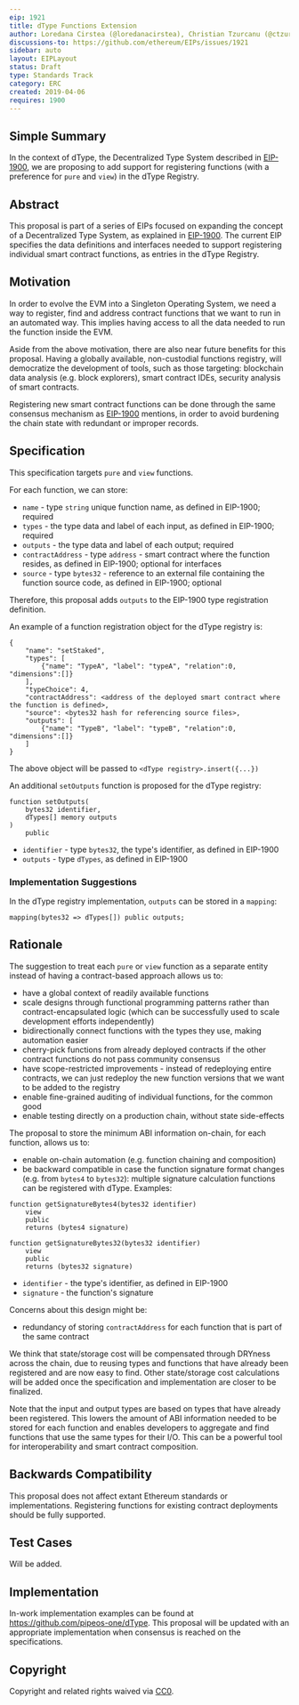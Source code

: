 ```yaml
---
eip: 1921
title: dType Functions Extension
author: Loredana Cirstea (@loredanacirstea), Christian Tzurcanu (@ctzurcanu)
discussions-to: https://github.com/ethereum/EIPs/issues/1921
sidebar: auto
layout: EIPLayout
status: Draft
type: Standards Track
category: ERC
created: 2019-04-06
requires: 1900
---
```


## Simple Summary

In the context of dType, the Decentralized Type System described in [EIP-1900](https://eips.ethereum.org/EIPS/eip-1900), we are proposing to add support for registering functions (with a preference for `pure` and `view`) in the dType Registry.

## Abstract

This proposal is part of a series of EIPs focused on expanding the concept of a Decentralized Type System, as explained in [EIP-1900](https://eips.ethereum.org/EIPS/eip-1900).
The current EIP specifies the data definitions and interfaces needed to support registering individual smart contract functions, as entries in the dType Registry.

## Motivation

In order to evolve the EVM into a Singleton Operating System, we need a way to register, find and address contract functions that we want to run in an automated way.
This implies having access to all the data needed to run the function inside the EVM.

Aside from the above motivation, there are also near future benefits for this proposal. Having a globally available, non-custodial functions registry, will democratize the development of tools, such as those targeting: blockchain data analysis (e.g. block explorers), smart contract IDEs, security analysis of smart contracts.

Registering new smart contract functions can be done through the same consensus mechanism as [EIP-1900](https://eips.ethereum.org/EIPS/eip-1900) mentions, in order to avoid burdening the chain state with redundant or improper records.

## Specification

This specification targets `pure` and `view` functions.

For each function, we can store:

- `name` - type `string` unique function name, as defined in EIP-1900; required
- `types` - the type data and label of each input, as defined in EIP-1900; required
- `outputs` - the type data and label of each output; required
- `contractAddress` - type `address` - smart contract where the function resides, as defined in EIP-1900; optional for interfaces
- `source` - type `bytes32` - reference to an external file containing the function source code, as defined in EIP-1900; optional

Therefore, this proposal adds `outputs` to the EIP-1900 type registration definition.

An example of a function registration object for the dType registry is:

```
{
    "name": "setStaked",
    "types": [
        {"name": "TypeA", "label": "typeA", "relation":0, "dimensions":[]}
    ],
    "typeChoice": 4,
    "contractAddress": <address of the deployed smart contract where the function is defined>,
    "source": <bytes32 hash for referencing source files>,
    "outputs": [
        {"name": "TypeB", "label": "typeB", "relation":0, "dimensions":[]}
    ]
}
```

The above object will be passed to `<dType registry>.insert({...})`

An additional `setOutputs` function is proposed for the dType registry:

```
function setOutputs(
    bytes32 identifier,
    dTypes[] memory outputs
)
    public
```

- `identifier` - type `bytes32`, the type's identifier, as defined in EIP-1900
- `outputs` - type `dTypes`, as defined in EIP-1900

### Implementation Suggestions

In the dType registry implementation, `outputs` can be stored in a `mapping`:

```
mapping(bytes32 => dTypes[]) public outputs;
```

## Rationale

The suggestion to treat each `pure` or `view` function as a separate entity instead of having a contract-based approach allows us to:

- have a global context of readily available functions
- scale designs through functional programming patterns rather than contract-encapsulated logic (which can be successfully used to scale development efforts independently)
- bidirectionally connect functions with the types they use, making automation easier
- cherry-pick functions from already deployed contracts if the other contract functions do not pass community consensus
- have scope-restricted improvements - instead of redeploying entire contracts, we can just redeploy the new function versions that we want to be added to the registry
- enable fine-grained auditing of individual functions, for the common good
- enable testing directly on a production chain, without state side-effects

The proposal to store the minimum ABI information on-chain, for each function, allows us to:

- enable on-chain automation (e.g. function chaining and composition)
- be backward compatible in case the function signature format changes (e.g. from `bytes4` to `bytes32`): multiple signature calculation functions can be registered with dType. Examples:

```
function getSignatureBytes4(bytes32 identifier)
    view
    public
    returns (bytes4 signature)

function getSignatureBytes32(bytes32 identifier)
    view
    public
    returns (bytes32 signature)
```

- `identifier` - the type's identifier, as defined in EIP-1900
- `signature` - the function's signature

Concerns about this design might be:

- redundancy of storing `contractAddress` for each function that is part of the same contract

We think that state/storage cost will be compensated through DRYness across the chain, due to reusing types and functions that have already been registered and are now easy to find. Other state/storage cost calculations will be added once the specification and implementation are closer to be finalized.

Note that the input and output types are based on types that have already been registered. This lowers the amount of ABI information needed to be stored for each function and enables developers to aggregate and find functions that use the same types for their I/O. This can be a powerful tool for interoperability and smart contract composition.

## Backwards Compatibility

This proposal does not affect extant Ethereum standards or implementations. Registering functions for existing contract deployments should be fully supported.

## Test Cases

Will be added.

## Implementation

In-work implementation examples can be found at https://github.com/pipeos-one/dType.
This proposal will be updated with an appropriate implementation when consensus is reached on the specifications.

## Copyright

Copyright and related rights waived via [CC0](https://creativecommons.org/publicdomain/zero/1.0/).
